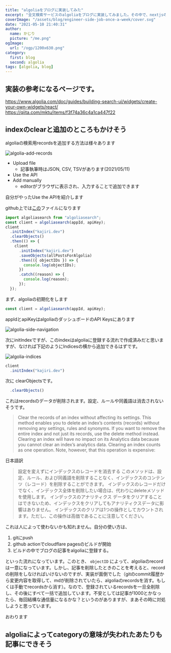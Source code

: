 ```yaml
---
title: "algoliaをブログに実装してみた"
excerpt: "全文検索サービスのalgoliaをブログに実装してみました。その中で、nextjsのssgを使ってビルド時にalgoliaに検索インデックスを送信する方法とインデックスを削除する方法が若干つまづいたので記事にしようと思いました。algoliaの検索は超高速で実行されます。そもそもの情報量が少ないために高速かもしれない可能性もありますが。algoliaのページのresponseが0msって書いてあったんで、0msで返答してるのかなと思っています。"
coverImage: "/assets/blog/engineer-side-job-once-a-week/cover.svg"
date: "2021-05-10 21:40:31"
author:
  name: かじり
  picture: "/me.png"
ogImage:
  url: "/ogp/1200x630.png"
category:
  first: blog
  second: algolia
tags: [algolia, blog]
---
```



## 実装の参考になるページです。
https://www.algolia.com/doc/guides/building-search-ui/widgets/create-your-own-widgets/react/
https://qiita.com/mktu/items/f3f74a36c4a1ca447f22

## indexのclearと追加のところもかけそう
algoliaの検索用recordsを追加する方法は様々あります

![algolia-add-records](/assets/blog/blog-with-algolia/algolia-add-records.png)

- Upload file
  - 記事執筆時はJSON, CSV, TSVがあります(2021/05/11)
- Use the API
- Add manually
  - editorがブラウザに表示され、入力することで追加できます

自分がやったUse the APIを紹介します

github上では[この](https://github.com/kajirikajiri/jamstack-tech-blog/blob/5735dec/presentations/pages/index.tsx#L93)ファイルになります

```javascript
import algoliasearch from "algoliasearch";
const client = algoliasearch(appId, apiKey);
client
  .initIndex("kajiri.dev")
  .clearObjects()
  .then(() => {
    client
      .initIndex("kajiri.dev")
      .saveObjects(allPostsForAlgolia)
      .then(({ objectIDs }) => {
        console.log(objectIDs);
      })
      .catch((reason) => {
        console.log(reason);
      });
  });
```

まず、algoliaの初期化をします

```javascript
const client = algoliasearch(appId, apiKey);
```

appIdとapiKeyはalgoliaのダッシュボードのAPI Keysにあります

![algolia-side-navigation](/assets/blog/blog-with-algolia/algolia-side-navigation.png)

次にinitIndexですが、このindexはalgoliaに登録する流れで作成済みだと思いますが、なければ下記のようにIndicesの横から追加できるはずです。

![algolia-indices](/assets/blog/blog-with-algolia/algolia-indices.png)

```javascript
client
  .initIndex("kajiri.dev")
```

次に clearObjectsです。

```javascript
  .clearObjects()
```

これはrecordsのデータが削除されます。設定、ルールや同義語は消去されないそうです。

> Clear the records of an index without affecting its settings.
> This method enables you to delete an index’s contents (records) without removing any settings, rules and synonyms.
> If you want to remove the entire index and not just its records, use the delete method instead.
> Clearing an index will have no impact on its Analytics data because you cannot clear an index’s analytics data.
> Clearing an index counts as one operation. Note, however, that this operation is expensive:

日本語訳

> 設定を変えずにインデックスのレコードを消去する
> このメソッドは、設定、ルール、および同義語を削除することなく、インデックスのコンテンツ（レコード）を削除することができます。
> インデックスのレコードだけでなく、インデックス全体を削除したい場合は、代わりにdeleteメソッドを使用します。
> インデックスのアナリティクス データをクリアすることはできないため、インデックスをクリアしてもアナリティクスデータに影響はありません。
> インデックスのクリアは1つの操作としてカウントされます。ただし、この操作は高価であることに注意してください。

これは人によって使わないかも知れません。自分の使い方は、

1. gitにpush
2. github actionでcloudflare pagesのビルドが開始
3. ビルドの中でブログの記事をalgoliaに登録する。

といった流れになっています。このとき、 `objectID` によって、algoliaのrecordは一意になっています。しかし、記事を削除したときのことを考えると、recordの削除をしなければいけないのですが、実装が面倒でした（gitのcommit履歴から変更内容を取得して、mdが削除されていたら、algoliaのrecordsを消す。もしくは手動でrecordsから消す）。なので、登録されているrecordsを一旦全削除し、その後にすべて一括で追加しています。不安としては記事が1000とかなったら、毎回結構な通信量になるかな？というのがありますが、まあその時に対処しようと思っています。

おわります

## algoliaによってcategoryの意味が失われたあたりも記事にできそう